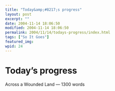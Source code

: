 ```yaml
---
title: "Today&amp;#8217;s progress"
layout: post
excerpt: ""
date: 2004-11-14 18:06:50
modified: 2004-11-14 18:06:50
permalink: 2004/11/14/todays-progress/index.html
tags: ["So It Goes"]
featured_img: 
wpid: 24
---
```


# Today&#8217;s progress

Across a Wounded Land — 1300 words